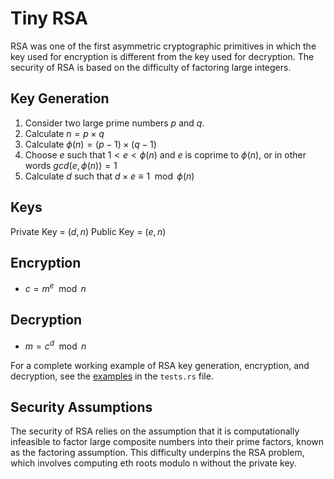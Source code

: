 # Tiny RSA

RSA was one of the first asymmetric cryptographic primitives in which the key used for encryption is different from the key used for decryption.
The security of RSA is based on the difficulty of factoring large integers.

## Key Generation

1. Consider two large prime numbers $p$ and $q$.
2. Calculate $n = p \times q$
3. Calculate $\phi(n) = (p-1) \times (q-1)$
4. Choose $e$ such that $1 < e < \phi(n)$ and $e$ is coprime to $\phi(n)$, or in other words $gcd(e, \phi(n)) = 1$
5. Calculate $d$ such that $d \times e \equiv 1 \mod \phi(n)$

## Keys
Private Key = $(d, n)$
Public Key = $(e, n)$

## Encryption
- $c = m^e \mod n$

## Decryption
- $m = c^d \mod n$

For a complete working example of RSA key generation, encryption, and decryption, see the [examples](https://github.com/pluto/ronkathon/blob/main/src/encryption/asymmetric/rsa/tests.rs) in the `tests.rs` file.

## Security Assumptions
The security of RSA relies on the assumption that it is computationally infeasible to factor large composite numbers into their prime factors, known as the factoring assumption. This difficulty underpins the RSA problem, which involves computing eth roots modulo  n  without the private key.
